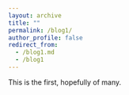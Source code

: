 ```yaml
---
layout: archive
title: ""
permalink: /blog1/
author_profile: false
redirect_from:
  - /blog1.md
  - /blog1
---
```


This is the first, hopefully of many.

